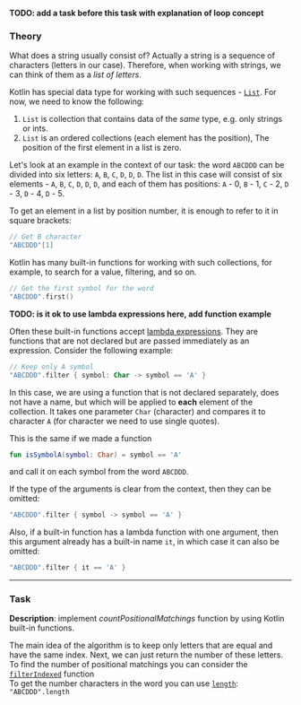 **TODO: add a task before this task with explanation of loop concept**

### Theory

What does a string usually consist of?
Actually a string is a sequence of characters (letters in our case).
Therefore, when working with strings, we can think of them as a _list of letters_.

Kotlin has special data type for working with such sequences - [`List`](https://kotlinlang.org/api/latest/jvm/stdlib/kotlin.collections/-list/).
For now, we need to know the following:
1) `List` is collection that contains data of the _same_ type, e.g. only strings or ints.
3) `List` is an ordered collections (each element has the position),
   The position of the first element in a list is zero.

Let's look at an example in the context of our task:
the word `ABCDDD` can be divided into six letters: `A`, `B`, `C`, `D`, `D`, `D`.
The list in this case will consist of six elements - `A`, `B`, `C`, `D`, `D`, `D`,
and each of them has positions: `A` - 0, `B` - 1, `C` - 2, `D` - 3, `D` - 4, `D` - 5.

To get an element in a list by position number,
it is enough to refer to it in square brackets:
```kotlin
// Get B character
"ABCDDD"[1]
```

Kotlin has many built-in functions for working with such collections,
for example, to search for a value, filtering, and so on.
```kotlin
// Get the first symbol for the word
"ABCDDD".first()
```

**TODO: is it ok to use lambda expressions here, add function example**

Often these built-in functions accept [lambda expressions](https://kotlinlang.org/docs/lambdas.html#lambda-expressions-and-anonymous-functions).
They are functions that are not declared but are passed immediately as an expression.
Consider the following example:
```kotlin
// Keep only A symbol
"ABCDDD".filter { symbol: Char -> symbol == 'A' }
```
In this case, we are using a function that is not declared separately,
does not have a name, but which will be applied to **each** element of the collection.
It takes one parameter `Char` (character) and compares it to character `A` (for character we need to use single quotes).

This is the same if we made a function
```kotlin
fun isSymbolA(symbol: Char) = symbol == 'A'
```
and call it on each symbol from the word `ABCDDD`.

If the type of the arguments is clear from the context, then they can be omitted:
```kotlin
"ABCDDD".filter { symbol -> symbol == 'A' }
```

Also, if a built-in function has a lambda function with one argument,
then this argument already has a built-in name `it`, in which case it can also be omitted:
```kotlin
"ABCDDD".filter { it == 'A' }
```


___

### Task

**Description**: implement _countPositionalMatchings_ function by using Kotlin built-in functions.

<div class="Hint">
The main idea of the algorithm is to keep only letters that are equal and have the same index. 
Next, we can just return the number of these letters.
</div>

<div class="Hint">
To find the number of positional matchings you can consider the <a href="https://kotlinlang.org/api/latest/jvm/stdlib/kotlin.text/filter-indexed.html"><code>filterIndexed</code></a> function
</div>

<div class="Hint">
To get the number characters in the word you can use <a href="https://kotlinlang.org/api/latest/jvm/stdlib/kotlin/-string/length.html#length"><code>length</code></a>:
<code>"ABCDDD".length</code>  
</div>
